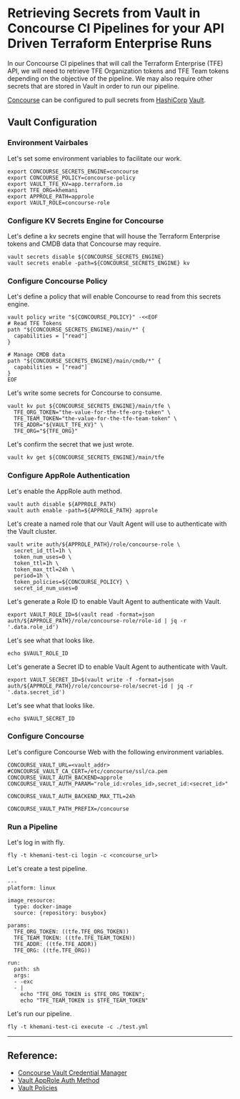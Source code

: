 # Retrieving Secrets from Vault in Concourse CI Pipelines for your API Driven Terraform Enterprise Runs

In our Concourse CI pipelines that will call the Terraform Enterprise (TFE) API, we will need to retrieve TFE Organization tokens and TFE Team tokens depending on the objective of the pipeline. We may also require other secrets that are stored in Vault in order to run our pipeline.

[Concourse](https://concourse-ci.org) can be configured to pull secrets from [HashiCorp](https://hashicorp.com) [Vault](https://vaultproject.io).

## Vault Configuration

### Environment Vairbales

Let's set some environment variables to facilitate our work.
```
export CONCOURSE_SECRETS_ENGINE=concourse
export CONCOURSE_POLICY=concourse-policy
export VAULT_TFE_KV=app.terraform.io
export TFE_ORG=khemani
export APPROLE_PATH=approle
export VAULT_ROLE=concourse-role
```

### Configure KV Secrets Engine for Concourse

Let's define a kv secrets engine that will house the Terraform Enterprise tokens and CMDB data that Concourse may require.

```
vault secrets disable ${CONCOURSE_SECRETS_ENGINE}
vault secrets enable -path=${CONCOURSE_SECRETS_ENGINE} kv
```

### Configure Concourse Policy

Let's define a policy that will enable Concourse to read from this secrets engine.

```
vault policy write "${CONCOURSE_POLICY}" -<<EOF
# Read TFE Tokens
path "${CONCOURSE_SECRETS_ENGINE}/main/*" {
  capabilities = ["read"]
}

# Manage CMDB data
path "${CONCOURSE_SECRETS_ENGINE}/main/cmdb/*" {
  capabilities = ["read"]
}
EOF
```

Let's write some secrets for Concourse to consume.

```
vault kv put ${CONCOURSE_SECRETS_ENGINE}/main/tfe \
  TFE_ORG_TOKEN="the-value-for-the-tfe-org-token" \
  TFE_TEAM_TOKEN="the-value-for-the-tfe-team-token" \
  TFE_ADDR="${VAULT_TFE_KV}" \
  TFE_ORG="${TFE_ORG}"
```

Let's confirm the secret that we just wrote.

```
vault kv get ${CONCOURSE_SECRETS_ENGINE}/main/tfe
```

### Configure AppRole Authentication

Let's enable the AppRole auth method.

```
vault auth disable ${APPROLE_PATH}
vault auth enable -path=${APPROLE_PATH} approle
```

Let's create a named role that our Vault Agent will use to authenticate with the Vault cluster.

```
vault write auth/${APPROLE_PATH}/role/concourse-role \
  secret_id_ttl=1h \
  token_num_uses=0 \
  token_ttl=1h \
  token_max_ttl=24h \
  period=1h \
  token_policies=${CONCOURSE_POLICY} \
  secret_id_num_uses=0
```

Let's generate a Role ID to enable Vault Agent to authenticate with Vault.

```
export VAULT_ROLE_ID=$(vault read -format=json auth/${APPROLE_PATH}/role/concourse-role/role-id | jq -r '.data.role_id')
```

Let's see what that looks like.

```
echo $VAULT_ROLE_ID
```

Let's generate a Secret ID to enable Vault Agent to authenticate with Vault.

```
export VAULT_SECRET_ID=$(vault write -f -format=json auth/${APPROLE_PATH}/role/concourse-role/secret-id | jq -r '.data.secret_id')
```

Let's see what that looks like.

```
echo $VAULT_SECRET_ID
```

### Configure Concourse

Let's configure Concourse Web with the following environment variables.

```
CONCOURSE_VAULT_URL=<vault_addr>
#CONCOURSE_VAULT_CA_CERT=/etc/concourse/ssl/ca.pem
CONCOURSE_VAULT_AUTH_BACKEND=approle
CONCOURSE_VAULT_AUTH_PARAM="role_id:<roles_id>,secret_id:<secret_id>"

CONCOURSE_VAULT_AUTH_BACKEND_MAX_TTL=24h

CONCOURSE_VAULT_PATH_PREFIX=/concourse

```

### Run a Pipeline

Let's log in with fly.

```
fly -t khemani-test-ci login -c <concourse_url>
```

Let's create a test pipeline.

```
---
platform: linux

image_resource:
  type: docker-image
  source: {repository: busybox}

params:
  TFE_ORG_TOKEN: ((tfe.TFE_ORG_TOKEN))
  TFE_TEAM_TOKEN: ((tfe.TFE_TEAM_TOKEN))
  TFE_ADDR: ((tfe.TFE_ADDR))
  TFE_ORG: ((tfe.TFE_ORG))

run:
  path: sh
  args:
  - -exc
  - |
    echo "TFE_ORG_TOKEN is $TFE_ORG_TOKEN";
    echo "TFE_TEAM_TOKEN is $TFE_TEAM_TOKEN"
```

Let's run our pipeline.

```
fly -t khemani-test-ci execute -c ./test.yml
```

---

## Reference:
* [Concourse Vault Credential Manager](https://concourse-ci.org/vault-credential-manager.html)
* [Vault AppRole Auth Method](https://www.vaultproject.io/docs/auth/approle)
* [Vault Policies](https://www.vaultproject.io/docs/concepts/policies.html)
